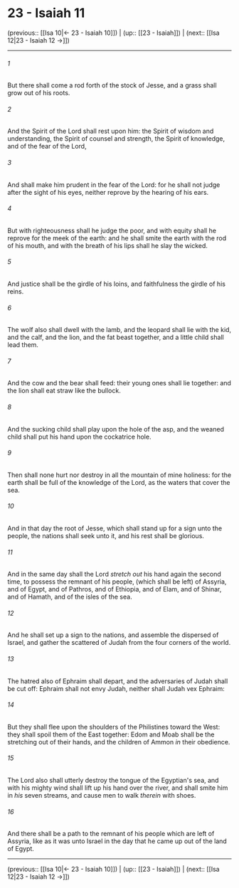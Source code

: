 # 23 - Isaiah 11

(previous:: [[Isa 10|← 23 - Isaiah 10]]) | (up:: [[23 - Isaiah]]) | (next:: [[Isa 12|23 - Isaiah 12 →]])

***


###### 1 
But there shall come a rod forth of the stock of Jesse, and a grass shall grow out of his roots. 

###### 2 
And the Spirit of the Lord shall rest upon him: the Spirit of wisdom and understanding, the Spirit of counsel and strength, the Spirit of knowledge, and of the fear of the Lord, 

###### 3 
And shall make him prudent in the fear of the Lord: for he shall not judge after the sight of his eyes, neither reprove by the hearing of his ears. 

###### 4 
But with righteousness shall he judge the poor, and with equity shall he reprove for the meek of the earth: and he shall smite the earth with the rod of his mouth, and with the breath of his lips shall he slay the wicked. 

###### 5 
And justice shall be the girdle of his loins, and faithfulness the girdle of his reins. 

###### 6 
The wolf also shall dwell with the lamb, and the leopard shall lie with the kid, and the calf, and the lion, and the fat beast together, and a little child shall lead them. 

###### 7 
And the cow and the bear shall feed: their young ones shall lie together: and the lion shall eat straw like the bullock. 

###### 8 
And the sucking child shall play upon the hole of the asp, and the weaned child shall put his hand upon the cockatrice hole. 

###### 9 
Then shall none hurt nor destroy in all the mountain of mine holiness: for the earth shall be full of the knowledge of the Lord, as the waters that cover the sea. 

###### 10 
And in that day the root of Jesse, which shall stand up for a sign unto the people, the nations shall seek unto it, and his rest shall be glorious. 

###### 11 
And in the same day shall the Lord _stretch out_ his hand again the second time, to possess the remnant of his people, (which shall be left) of Assyria, and of Egypt, and of Pathros, and of Ethiopia, and of Elam, and of Shinar, and of Hamath, and of the isles of the sea. 

###### 12 
And he shall set up a sign to the nations, and assemble the dispersed of Israel, and gather the scattered of Judah from the four corners of the world. 

###### 13 
The hatred also of Ephraim shall depart, and the adversaries of Judah shall be cut off: Ephraim shall not envy Judah, neither shall Judah vex Ephraim: 

###### 14 
But they shall flee upon the shoulders of the Philistines toward the West: they shall spoil them of the East together: Edom and Moab shall be the stretching out of their hands, and the children of Ammon _in_ their obedience. 

###### 15 
The Lord also shall utterly destroy the tongue of the Egyptian's sea, and with his mighty wind shall lift up his hand over the river, and shall smite him in _his_ seven streams, and cause men to walk _therein_ with shoes. 

###### 16 
And there shall be a path to the remnant of his people which are left of Assyria, like as it was unto Israel in the day that he came up out of the land of Egypt.

***

(previous:: [[Isa 10|← 23 - Isaiah 10]]) | (up:: [[23 - Isaiah]]) | (next:: [[Isa 12|23 - Isaiah 12 →]])
